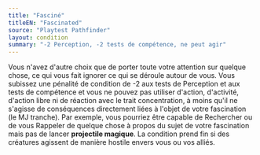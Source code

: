 ```yaml
---
title: "Fasciné"
titleEN: "Fascinated"
source: "Playtest Pathfinder"
layout: condition
summary: "-2 Perception, -2 tests de compétence, ne peut agir"
---
```


Vous n'avez d'autre choix que de porter toute votre attention sur quelque chose, ce qui vous fait ignorer ce qui se déroule autour de vous. Vous subissez une pénalité de condition de -2 aux tests de Perception et aux tests de compétence et vous ne pouvez pas utiliser d'action, d'activité, d'action libre ni de réaction avec le trait concentration, à moins qu'il ne s'agisse de conséquences directement liées à l'objet de votre fascination (le MJ tranche). Par exemple, vous pourriez être capable de Rechercher ou de vous Rappeler de quelque chose à propos du sujet de votre fascination mais pas de lancer **projectile magique**. La condition prend fin si des créatures agissent de manière hostile envers vous ou vos alliés.